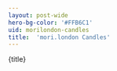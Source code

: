 ```yaml
---
layout: post-wide
hero-bg-color: '#FFB6C1'
uid: morilondon-candles
title:  'mori.london Candles'
---
```


<p>{title}</p>
